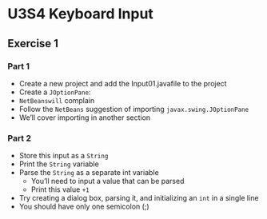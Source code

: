 ﻿# U3S4 Keyboard Input

## Exercise 1
### Part 1
- Create a new project and add the Input01.javafile to the project
- Create a `JOptionPane`:
- `NetBeanswill` complain
- Follow the `NetBeans` suggestion of importing `javax.swing.JOptionPane`
- We’ll cover importing in another section
### Part 2
- Store this input as a `String`
- Print the `String` variable
- Parse the `String` as a separate int variable
  - You’ll need to input a value that can be parsed
  - Print this value `+1`
- Try creating a dialog box, parsing it, and initializing an `int` in a single line
- You should have only one semicolon (;)
